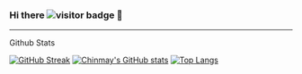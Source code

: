 ### Hi there ![visitor badge](https://visitor-badge.glitch.me/badge?page_id=Chinmay1292.visitor-badge) 👋 

<hr>
Github Stats

[![GitHub Streak](http://github-readme-streak-stats.herokuapp.com?user=Chinmay1292&theme=tokyonight_duo&hide_border=true&date_format=M%20j%5B%2C%20Y%5D&theme=algolia)](https://git.io/streak-stats)
[![Chinmay's GitHub stats](https://github-readme-stats.vercel.app/api?username=Chinmay1292&theme=algolia)](https://github.com/anuraghazra/github-readme-stats)
[![Top Langs](https://github-readme-stats.vercel.app/api/top-langs/?username=Chinmay1292&layout=compact&theme=algolia)](https://github.com/anuraghazra/github-readme-stats)
